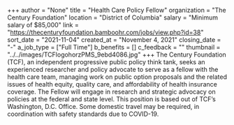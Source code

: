 +++
author = "None"
title = "Health Care Policy Fellow"
organization = "The Century Foundation"
location = "District of Columbia"
salary = "Minimum salary of $85,000"
link = "https://thecenturyfoundation.bamboohr.com/jobs/view.php?id=38"
sort_date = "2021-11-04"
created_at = "November 4, 2021"
closing_date = "-"
a_job_type = ["Full Time"]
b_benefits = []
c_feedback = ""
thumbnail = "../../images/TCFlogohorzPMS_9ebd4086.jpg"
+++
The Century Foundation (TCF), an independent progressive public policy think tank, seeks an experienced researcher and policy advocate to serve as a fellow with the health care team, managing work on public option proposals and the related issues of health equity, quality care, and affordability of health insurance coverage. The Fellow will engage in research and strategic advocacy on policies at the federal and state level. This position is based out of TCF’s Washington, D.C. Office. Some domestic travel may be required, in coordination with safety standards due to COVID-19. 